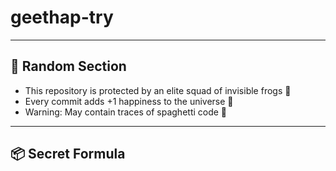 # geethap-try

---

## 🐸 Random Section
- This repository is protected by an elite squad of invisible frogs 🐸
- Every commit adds +1 happiness to the universe 🌌
- Warning: May contain traces of spaghetti code 🍝

---

## 📦 Secret Formula